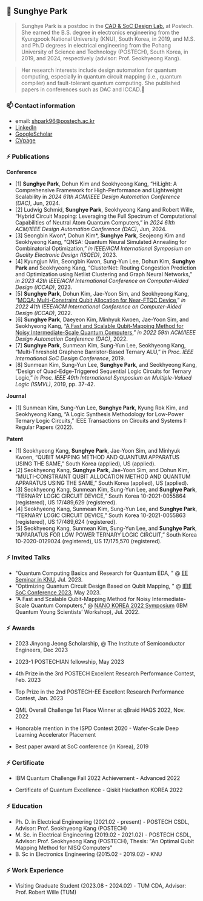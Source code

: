 
## 👋 Sunghye Park

> Sunghye Park is a postdoc in the [CAD & SoC Design Lab.](http://csdl.postech.ac.kr/) at Postech.
She earned the B.S. degree in electronics engineering from the Kyungpook National University (KNU), South Korea, in 2019, and M.S. and Ph.D degrees in electrical engineering from the Pohang University of Science and Technology (POSTECH), South Korea, in 2019, and 2024, respectively (advisor: Prof. Seokhyeong Kang).
> 

> Her research interests include design automation for quantum computing, especially in quantum circuit mapping (i.e., quantum compiler) and fault-tolerant quantum computing.
She published papers in conferences such as DAC and ICCAD.🙂
>


### 📫 Contact information

- email: shpark96@postech.ac.kr
- [LinkedIn](https://www.linkedin.com/in/sunghye-park-23486023a/) 
- [GoogleScholar](https://scholar.google.com/citations?hl=en&user=wpK6M2UAAAAJ)
- [CVpage](https://shpark96.notion.site/shpark96/Sunghye-Park-601e8fa7180f4151aaae4a5b75111348) 



### ⚡ Publications

**Conference**
  - [1] **Sunghye Park**, Dohun Kim and Seokhyeong Kang, “HiLight: A Comprehensive Framework for High-Performance and Lightweight Scalability in *2024 61th ACM/IEEE Design Automation Conference (DAC)*, Jun, 2024. 
  - [2] Ludwig Schmid, **Sunghye Park**, Seokhyeong Kang and Robert Wille, “Hybrid Circuit Mapping: Leveraging the Full Spectrum of Computational Capabilities of Neutral Atom Quantum Computers,” in *2024 61th ACM/IEEE Design Automation Conference (DAC)*, Jun, 2024. 
  - [3] Seongbin Kwon*, Dohun Kim*, **Sunghye Park**, Seojeong Kim and Seokhyeong Kang, “QNSA: Quantum Neural Simulated Annealing for Combinatorial Optimization,” *in IEEE/ACM International Symposium on Quality Electronic Design (ISQED)*, 2023.
  - [4] Kyungjun Min, Seongbin Kwon, Sung-Yun Lee, Dohun Kim, **Sunghye Park** and Seokhyeong Kang, “ClusterNet: Routing Congestion Prediction and Optimization using Netlist Clustering and Graph Neural Networks,” *in 2023 42th IEEE/ACM International Conference on Computer-Aided Design (ICCAD)*, 2023.
  - [5] **Sunghye Park**, Dohun Kim, Jae-Yoon Sim, and Seokhyeong Kang, “[MCQA: Multi-Constraint Qubit Allocation for Near-FTQC Device](https://dl.acm.org/doi/abs/10.1145/3508352.3549462),” *in 2022 41th IEEE/ACM International Conference on Computer-Aided Design (ICCAD)*, 2022.
  - [6] **Sunghye Park**, Daeyeon Kim, Minhyuk Kwoen, Jae-Yoon Sim, and Seokhyeong Kang, “[A Fast and Scalable Qubit-Mapping Method for Noisy Intermediate-Scale Quantum Computers](https://dl.acm.org/doi/abs/10.1145/3489517.3530402),” *in 2022 59th ACM/IEEE Design Automation Conference (DAC)*, 2022.
 - [7] **Sunghye Park**, Sunmean Kim, Sung-Yun Lee, Seokhyeong Kang, “Multi-Threshold Graphene Barristor-Based Ternary ALU,” *in Proc. IEEE International SoC Design Conference*, 2019.
 - [8] Sunmean Kim, Sung-Yun Lee, **Sunghye Park**, and Seokhyeong Kang, “Design of Quad-Edge-Triggered Sequential Logic Circuits for Ternary Logic,” *in Proc. IEEE 49th International Symposium on Multiple-Valued Logic (ISMVL)*, 2019, pp. 37-42.
 

**Journal**
 - [1] Sunmean Kim, Sung-Yun Lee, **Sunghye Park**, Kyung Rok Kim, and Seokhyeong Kang, “A Logic Synthesis Methodology for Low-Power Ternary Logic Circuits,” IEEE Transactions on Circuits and Systems I: Regular Papers (2022).


**Patent**
 - [1] Seokhyeong Kang, **Sunghye Park**, Jae-Yoon Sim, and Minhyuk Kwoen, “QUBIT MAPPING METHOD AND QUANTUM APPARATUS USING THE SAME,” South Korea (applied), US (applied).
 - [2] Seokhyeong Kang, **Sunghye Park**, Jae-Yoon Sim, and Dohun Kim, “MULTI-CONSTRAINT QUBIT ALLOCATION METHOD AND QUANTUM APPARATUS USING THE SAME,” South Korea (applied), US (applied).
 - [3] Seokhyeong Kang, Sunmean Kim, Sung-Yun Lee, and **Sunghye Park**, “TERNARY LOGIC CIRCUIT DEVICE,” South Korea 10-2021-0055864 (registered), US 17/489,629 (registered).
 - [4] Seokhyeong Kang, Sunmean Kim, Sung-Yun Lee, and **Sunghye Park**, “TERNARY LOGIC CIRCUIT DEVICE,” South Korea 10-2021-0055863 (registered), US 17/489,624 (registered).
 - [5] Seokhyeong Kang, Sunmean Kim, Sung-Yun Lee, and **Sunghye Park**, “APPARATUS FOR LOW POWER TERNARY LOGIC CIRCUIT,” South Korea 10-2020-0129024 (registered), US 17/175,570 (registered).


### ⚡ Invited Talks

- "Quantum Computing Basics and Research for Quantum EDA, " @ [EE Seminar in KNU](https://see.knu.ac.kr/content/board/seminar.html?pg=vv&fidx=101902), Jul. 2023.
- "Optimizing Quantum Circuit Design Based on Qubit Mapping, " @ [IEIE SoC Conference 2023](http://soc2023ieieweb.org), May 2023.
- “A Fast and Scalable Qubit-Mapping Method for Noisy Intermediate-Scale Quantum Computers,” @ [NANO KOREA 2022 Symposium](https://ace.postech.ac.kr/event/nano-korea-2022) (IBM Quantum Young Scientists’ Workshop), Jul. 2022.

### ⚡ Awards
- 2023 Jinyong Jeong Scholarship, @ The Institute of Semiconductor Engineers, Dec 2023

- 2023-1 POSTECHIAN fellowship, May 2023

- 4th Prize in the 3rd POSTECH Excellent Research Performance Contest, Feb. 2023

- Top Prize in the 2nd POSTECH-EE Excellent Research Performance Contest, Jan. 2023

- QML Overall Challenge 1st Place Winner at qBraid HAQS 2022, Nov. 2022

- Honorable mention in the ISPD Contest 2020 - Wafer-Scale Deep Learning Accelerator Placement

- Best paper award at SoC conference (in Korea), 2019

### ⚡ Certificate
- IBM Quantum Challenge Fall 2022 Achievement - Advanced 2022

- Certificate of Quantum Excellence - Qiskit Hackathon KOREA 2022

### ⚡ Education
- Ph. D. in Electrical Engineering (2021.02 - present) - POSTECH CSDL, Advisor: Prof. Seokhyeong Kang (POSTECH)
- M. Sc. in Electrical Engineering (2019.02 - 2021.02) - POSTECH CSDL, Advisor: Prof. Seokhyeong Kang (POSTECH), Thesis: "An Optimal Qubit Mapping Method for NISQ Computers"
- B. Sc in Electronics Engineering (2015.02 - 2019.02) - KNU

### ⚡ Work Experience
- Visiting Graduate Student (2023.08 - 2024.02) - TUM CDA, Advisor: Prof. Robert Wille (TUM)




<!--
**sunghyepark/SunghyePark** is a ✨ _special_ ✨ repository because its `README.md` (this file) appears on your GitHub profile.

Here are some ideas to get you started:

- 🔭 I’m currently working on ...
- 🌱 I’m currently learning ...
- 👯 I’m looking to collaborate on ...
- 🤔 I’m looking for help with ...
- 💬 Ask me about ...
- 📫 How to reach me: ...
- 😄 Pronouns: ...
- ⚡ Fun fact: ...
-->
